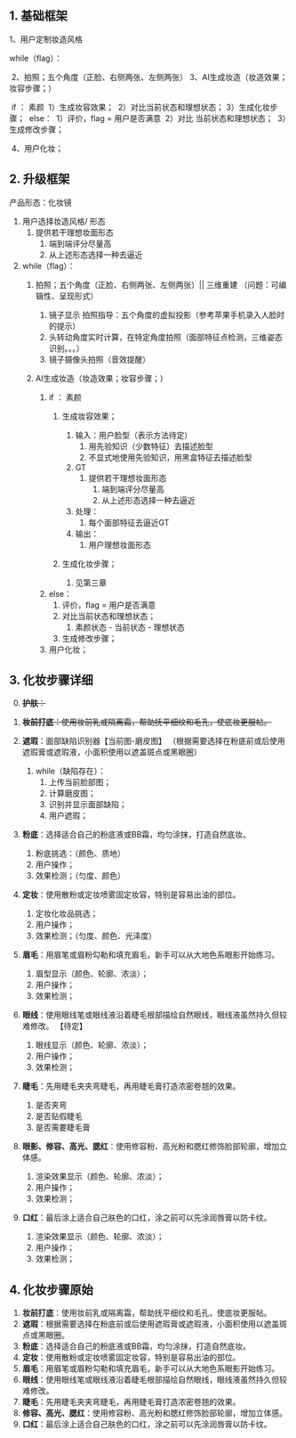 ## 1. 基础框架

1、用户定制妆造风格

while（flag）：

​	2、拍照；五个角度（正脸、右侧两张、左侧两张）
​	3、AI生成妆造（妆造效果；妆容步骤；）

​		if ： 素颜	
​			1）生成妆容效果；
​			2）对比当前状态和理想状态；
​			3）生成化妆步骤；
​		else：
​			1）评价，flag = 用户是否满意
​			2）对比 当前状态和理想状态；
​			3）生成修改步骤；

​	4、用户化妆；


## 2. 升级框架

产品形态：化妆镜

1. 用户选择妆造风格/ 形态
	1. 提供若干理想妆面形态
		1. 端到端评分尽量高
		2. 从上述形态选择一种去逼近
2. while（flag）：
	1. 拍照；五个角度（正脸、右侧两张、左侧两张）|| 三维重建 （问题：可编辑性、呈现形式）
		1. 镜子显示 拍照指导：五个角度的虚拟投影（参考苹果手机录入人脸时的提示）
		2. 头转动角度实时计算，在特定角度拍照（面部特征点检测，三维姿态识别。。。）
		3. 镜子摄像头拍照（音效提醒）

	2. AI生成妆造（妆造效果；妆容步骤；）
		1. if ： 素颜
			1. 生成妆容效果；
				1. 输入：用户脸型（表示方法待定）
					1. 用先验知识（少数特征）去描述脸型
					2. 不显式地使用先验知识，用黑盒特征去描述脸型
				2. GT
					1. 提供若干理想妆面形态
						1. 端到端评分尽量高
						2. 从上述形态选择一种去逼近
				3. 处理：
					1. 每个面部特征去逼近GT
				4. 输出：
					1. 用户理想妆面形态
					
			2. 生成化妆步骤；
				1. 见第三章
		2. else：
			1. 评价，flag = 用户是否满意
			2. 对比当前状态和理想状态；
				1. 素颜状态 - 当前状态 - 理想状态
			3. 生成修改步骤；
		3. 用户化妆；



## 3. 化妆步骤详细

0. ~~**护肤**：~~
1. ~~‌**妆前打底**‌：使用妆前乳或隔离霜，帮助抚平细纹和毛孔，使底妆更服帖。~~
2. ‌**遮瑕**‌：面部缺陷识别器【当前图-磨皮图】 （根据需要选择在粉底前或后使用遮瑕膏或遮瑕液，小面积使用以遮盖斑点或黑眼圈）
	
	1. while（缺陷存在）：
		1. 上传当前脸部图；
		2. 计算磨皮图；
		3. 识别并显示面部缺陷；
		4. 用户遮瑕；

3. ‌**粉底**‌：选择适合自己的粉底液或BB霜，均匀涂抹，打造自然底妆。
	1. 粉底挑选：（颜色、质地）
	2. 用户操作；
	3. 效果检测；（匀度、颜色）

4. ‌**定妆**‌：使用散粉或定妆喷雾固定妆容，特别是容易出油的部位。
	1. 定妆化妆品挑选；
	2. 用户操作；
	3. 效果检测；（匀度、颜色、光泽度）

5. ‌**眉毛**‌：用眉笔或眉粉勾勒和填充眉毛，新手可以从大地色系眼影开始练习。
	1. 眉型显示（颜色、轮廓、浓淡）；
	2. 用户操作；
	3. 效果检测；

6. ‌**眼线**‌：使用眼线笔或眼线液沿着睫毛根部描绘自然眼线，眼线液虽然持久但较难修改。
	【待定】
	1. 眼线显示（颜色、轮廓、浓淡）；
	2. 用户操作；
	3. 效果检测；

7. ‌**睫毛**‌：先用睫毛夹夹弯睫毛，再用睫毛膏打造浓密卷翘的效果。
	1. 是否夹弯
	2. 是否贴假睫毛
	3. 是否需要睫毛膏
	
8. **眼影、修容、高光、腮红**‌：使用修容粉、高光粉和腮红修饰脸部轮廓，增加立体感。
	1. 渲染效果显示（颜色、轮廓、浓淡）；
	2. 用户操作；
	3. 效果检测；

9. ‌‌**口红**‌：最后涂上适合自己肤色的口红，涂之前可以先涂润唇膏以防卡纹。
	1. 渲染效果显示（颜色、轮廓、浓淡）；
	2. 用户操作；
	3. 效果检测；









## 4. 化妆步骤原始


1. ‌**妆前打底**‌：使用妆前乳或隔离霜，帮助抚平细纹和毛孔，使底妆更服帖。
2. ‌**遮瑕**‌：根据需要选择在粉底前或后使用遮瑕膏或遮瑕液，小面积使用以遮盖斑点或黑眼圈。
3. ‌**粉底**‌：选择适合自己的粉底液或BB霜，均匀涂抹，打造自然底妆。
4. ‌**定妆**‌：使用散粉或定妆喷雾固定妆容，特别是容易出油的部位。
5. ‌**眉毛**‌：用眉笔或眉粉勾勒和填充眉毛，新手可以从大地色系眼影开始练习。
6. ‌**眼线**‌：使用眼线笔或眼线液沿着睫毛根部描绘自然眼线，眼线液虽然持久但较难修改。
7. ‌**睫毛**‌：先用睫毛夹夹弯睫毛，再用睫毛膏打造浓密卷翘的效果。
8. ‌**修容、高光、腮红**‌：使用修容粉、高光粉和腮红修饰脸部轮廓，增加立体感。
9. ‌**口红**‌：最后涂上适合自己肤色的口红，涂之前可以先涂润唇膏以防卡纹。